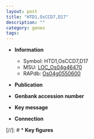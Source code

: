 ```yaml
---
layout: post
title: "HTD1,OsCCD7,D17"
description: ""
category: genes
tags: 
---
```


* **Information**  
    + Symbol: HTD1,OsCCD7,D17  
    + MSU: [LOC_Os04g46470](http://rice.uga.edu/cgi-bin/ORF_infopage.cgi?orf=LOC_Os04g46470)  
    + RAPdb: [Os04g0550600](http://rapdb.dna.affrc.go.jp/viewer/gbrowse_details/irgsp1?name=Os04g0550600)  

* **Publication**  

* **Genbank accession number**  

* **Key message**  

* **Connection**  

[//]: # * **Key figures**  


